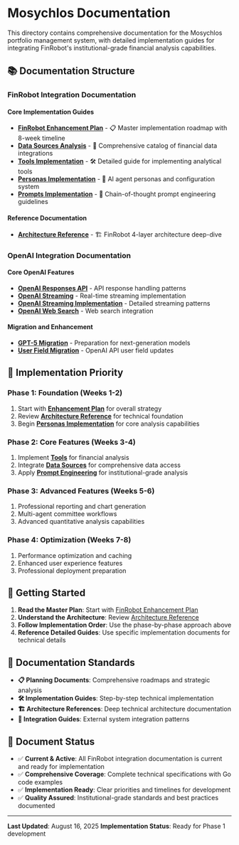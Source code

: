 # Mosychlos Documentation

This directory contains comprehensive documentation for the Mosychlos portfolio management system, with detailed implementation guides for integrating FinRobot's institutional-grade financial analysis capabilities.

## 📚 Documentation Structure

### **FinRobot Integration Documentation**

#### **Core Implementation Guides**

- **[FinRobot Enhancement Plan](finrobot-enhancement-plan.md)** - 📋 Master implementation roadmap with 8-week timeline
- **[Data Sources Analysis](finrobot-data-sources.md)** - 🔌 Comprehensive catalog of financial data integrations
- **[Tools Implementation](finrobot-tools-implementation.md)** - 🛠️ Detailed guide for implementing analytical tools
- **[Personas Implementation](finrobot-personas-implementation.md)** - 🤖 AI agent personas and configuration system
- **[Prompts Implementation](finrobot-prompts-implementation.md)** - 💬 Chain-of-thought prompt engineering guidelines

#### **Reference Documentation**

- **[Architecture Reference](finrobot-architecture-reference.md)** - 🏗️ FinRobot 4-layer architecture deep-dive

### **OpenAI Integration Documentation**

#### **Core OpenAI Features**

- **[OpenAI Responses API](openai-responses-api.md)** - API response handling patterns
- **[OpenAI Streaming](openai-stream.md)** - Real-time streaming implementation
- **[OpenAI Streaming Implementation](openai-streaming-implementation.md)** - Detailed streaming patterns
- **[OpenAI Web Search](openai-websearch.md)** - Web search integration

#### **Migration and Enhancement**

- **[GPT-5 Migration](gpt-5.md)** - Preparation for next-generation models
- **[User Field Migration](migration-openai-user-field.md)** - OpenAI API user field updates

## 🎯 Implementation Priority

### **Phase 1: Foundation (Weeks 1-2)**

1. Start with **[Enhancement Plan](finrobot-enhancement-plan.md)** for overall strategy
2. Review **[Architecture Reference](finrobot-architecture-reference.md)** for technical foundation
3. Begin **[Personas Implementation](finrobot-personas-implementation.md)** for core analysis capabilities

### **Phase 2: Core Features (Weeks 3-4)**

1. Implement **[Tools](finrobot-tools-implementation.md)** for financial analysis
2. Integrate **[Data Sources](finrobot-data-sources.md)** for comprehensive data access
3. Apply **[Prompt Engineering](finrobot-prompts-implementation.md)** for institutional-grade analysis

### **Phase 3: Advanced Features (Weeks 5-6)**

1. Professional reporting and chart generation
2. Multi-agent committee workflows
3. Advanced quantitative analysis capabilities

### **Phase 4: Optimization (Weeks 7-8)**

1. Performance optimization and caching
2. Enhanced user experience features
3. Professional deployment preparation

## 🚀 Getting Started

1. **Read the Master Plan**: Start with [FinRobot Enhancement Plan](finrobot-enhancement-plan.md)
2. **Understand the Architecture**: Review [Architecture Reference](finrobot-architecture-reference.md)
3. **Follow Implementation Order**: Use the phase-by-phase approach above
4. **Reference Detailed Guides**: Use specific implementation documents for technical details

## 📝 Documentation Standards

- **📋 Planning Documents**: Comprehensive roadmaps and strategic analysis
- **🛠️ Implementation Guides**: Step-by-step technical implementation
- **🏗️ Architecture References**: Deep technical architecture documentation
- **🔌 Integration Guides**: External system integration patterns

## 🔄 Document Status

- ✅ **Current & Active**: All FinRobot integration documentation is current and ready for implementation
- ✅ **Comprehensive Coverage**: Complete technical specifications with Go code examples
- ✅ **Implementation Ready**: Clear priorities and timelines for development
- ✅ **Quality Assured**: Institutional-grade standards and best practices documented

---

**Last Updated**: August 16, 2025
**Implementation Status**: Ready for Phase 1 development
